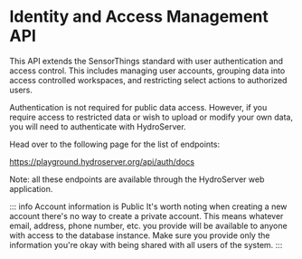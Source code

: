# Identity and Access Management API

This API extends the SensorThings standard with user authentication and access control. This includes managing user accounts, grouping data into access controlled workspaces, and restricting select actions to authorized users.

Authentication is not required for public data access. However, if you require access to restricted data or wish to upload or modify your own data, you will need to authenticate with HydroServer.

Head over to the following page for the list of endpoints:

https://playground.hydroserver.org/api/auth/docs

Note: all these endpoints are available through the HydroServer web application.

::: info Account information is Public
It's worth noting when creating a new account there's no way to create a private account. This means whatever email, address, phone number, etc. you provide will be available to anyone with access to the database instance. Make sure you provide only the information you're okay with being shared with all users of the system.
:::
